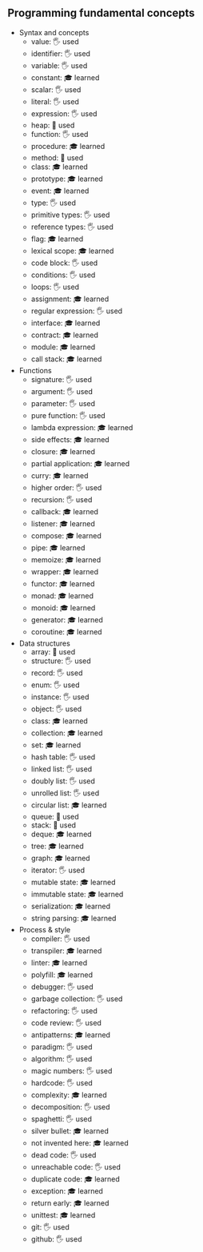 ## Programming fundamental concepts

- Syntax and concepts
  - value: 🖐️ used
  - identifier: 🖐️ used
  - variable: 🖐️ used
  - constant: 🎓 learned
  - scalar: 🖐️ used
  - literal: 🖐️ used
  - expression: 🖐️ used
  - heap: 🙋 used
  - function: 🖐️ used
  - procedure: 🎓 learned
  - method: 🙋 used
  - class: 🎓 learned
  - prototype: 🎓 learned
  - event: 🎓 learned
  - type: 🖐️ used
  - primitive types: 🖐️ used
  - reference types: 🖐️ used
  - flag: 🎓 learned
  - lexical scope: 🎓 learned
  - code block: 🖐️ used
  - conditions: 🖐️ used
  - loops: 🖐️ used
  - assignment: 🎓 learned
  - regular expression: 🖐️ used
  - interface: 🎓 learned
  - contract: 🎓 learned
  - module: 🎓 learned
  - call stack: 🎓 learned
- Functions
  - signature: 🖐️ used
  - argument: 🖐️ used
  - parameter: 🖐️ used
  - pure function: 🖐️ used
  - lambda expression: 🎓 learned
  - side effects: 🎓 learned
  - closure: 🎓 learned
  - partial application: 🎓 learned
  - curry: 🎓 learned
  - higher order: 🖐️ used
  - recursion: 🖐️ used
  - callback: 🎓 learned
  - listener: 🎓 learned
  - compose: 🎓 learned
  - pipe: 🎓 learned
  - memoize: 🎓 learned
  - wrapper: 🎓 learned
  - functor: 🎓 learned
  - monad: 🎓 learned
  - monoid: 🎓 learned
  - generator: 🎓 learned
  - coroutine: 🎓 learned
- Data structures
  - array: 🙋 used
  - structure: 🖐️ used
  - record: 🖐️ used
  - enum: 🖐️ used
  - instance: 🖐️ used
  - object: 🖐️ used
  - class: 🎓 learned
  - collection: 🎓 learned
  - set: 🎓 learned
  - hash table: 🖐️ used
  - linked list: 🖐️ used
  - doubly list: 🖐️ used
  - unrolled list: 🖐️ used
  - circular list: 🎓 learned
  - queue: 🙋 used
  - stack: 🙋 used
  - deque: 🎓 learned
  - tree: 🎓 learned
  - graph: 🎓 learned
  - iterator: 🖐️ used
  - mutable state: 🎓 learned
  - immutable state: 🎓 learned
  - serialization: 🎓 learned
  - string parsing: 🎓 learned
- Process & style
  - compiler: 🖐️ used
  - transpiler: 🎓 learned
  - linter: 🎓 learned
  - polyfill: 🎓 learned
  - debugger: 🖐️ used
  - garbage collection: 🖐️ used
  - refactoring: 🖐️ used
  - code review: 🖐️ used
  - antipatterns: 🎓 learned
  - paradigm: 🖐️ used
  - algorithm: 🖐️ used
  - magic numbers: 🖐️ used
  - hardcode: 🖐️ used
  - complexity: 🎓 learned
  - decomposition: 🖐️ used
  - spaghetti: 🖐️ used
  - silver bullet: 🎓 learned
  - not invented here: 🎓 learned
  - dead code: 🖐️ used
  - unreachable code: 🖐️ used
  - duplicate code: 🎓 learned
  - exception: 🎓 learned
  - return early: 🎓 learned
  - unittest: 🎓 learned
  - git: 🖐️ used
  - github: 🖐️ used

